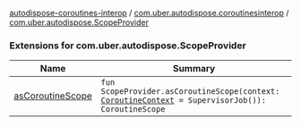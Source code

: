 [autodispose-coroutines-interop](../../index.md) / [com.uber.autodispose.coroutinesinterop](../index.md) / [com.uber.autodispose.ScopeProvider](./index.md)

### Extensions for com.uber.autodispose.ScopeProvider

| Name | Summary |
|---|---|
| [asCoroutineScope](as-coroutine-scope.md) | `fun ScopeProvider.asCoroutineScope(context: `[`CoroutineContext`](https://kotlinlang.org/api/latest/jvm/stdlib/kotlin.coroutines/-coroutine-context/index.html)` = SupervisorJob()): CoroutineScope` |
